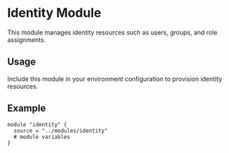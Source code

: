 # Identity Module

This module manages identity resources such as users, groups, and role assignments.

## Usage
Include this module in your environment configuration to provision identity resources.

## Example
```hcl
module "identity" {
  source = "../modules/identity"
  # module variables
}
``` 